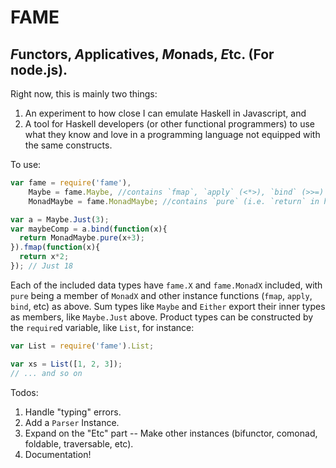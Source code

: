 FAME
====

## *F*unctors, *A*pplicatives, *M*onads, *E*tc. (For node.js).

Right now, this is mainly two things:
1. An experiment to how close I can emulate Haskell in Javascript, and
2. A tool for Haskell developers (or other functional programmers) to use what they know and love in a programming language not equipped with the same constructs.

To use:
```javascript
var fame = require('fame'),
    Maybe = fame.Maybe, //contains `fmap`, `apply` (<*>), `bind` (>>=)
    MonadMaybe = fame.MonadMaybe; //contains `pure` (i.e. `return` in haskell)

var a = Maybe.Just(3);
var maybeComp = a.bind(function(x){
  return MonadMaybe.pure(x+3);
}).fmap(function(x){
  return x*2;
}); // Just 18
```

Each of the included data types have `fame.X` and `fame.MonadX` included, with `pure` being a member of `MonadX` and other instance functions (`fmap`, `apply`, `bind`, etc) as above. Sum types like `Maybe` and `Either` export their inner types as members, like `Maybe.Just` above. Product types can be constructed by the `require`d variable, like `List`, for instance:

```javascript
var List = require('fame').List;

var xs = List([1, 2, 3]);
// ... and so on
```

Todos:
1. Handle "typing" errors.
2. Add a `Parser` Instance.
3. Expand on the "Etc" part -- Make other instances (bifunctor, comonad, foldable, traversable, etc).
4. Documentation!
